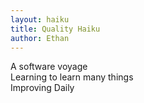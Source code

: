 ```yaml
---
layout: haiku
title: Quality Haiku
author: Ethan
---
```


A software voyage<br>
Learning to learn many things<br>
Improving Daily <br>
